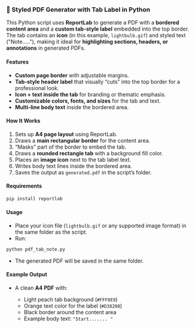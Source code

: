 ### **📄 Styled PDF Generator with Tab Label in Python**

This Python script uses **ReportLab** to generate a PDF with a **bordered content area** and a **custom tab-style label** embedded into the top border.
The tab contains an **icon** (in this example, `lightbulb.gif`) and styled text ("Note….."), making it ideal for **highlighting sections, headers, or annotations** in generated PDFs.

#### **Features**

* **Custom page border** with adjustable margins.
* **Tab-style header label** that visually “cuts” into the top border for a professional look.
* **Icon + text inside the tab** for branding or thematic emphasis.
* **Customizable colors, fonts, and sizes** for the tab and text.
* **Multi-line body text** inside the bordered area.

#### **How It Works**

1. Sets up **A4 page layout** using ReportLab.
2. Draws a **main rectangular border** for the content area.
3. “Masks” part of the border to embed the tab.
4. Draws a **rounded rectangle tab** with a background fill color.
5. Places an **image icon** next to the tab label text.
6. Writes body text lines inside the bordered area.
7. Saves the output as `generated.pdf` in the script’s folder.

#### **Requirements**

```bash
pip install reportlab
```

#### **Usage**

* Place your icon file (`lightbulb.gif` or any supported image format) in the same folder as the script.
* Run:

```bash
python pdf_tab_note.py
```

* The generated PDF will be saved in the same folder.

#### **Example Output**

* A clean **A4 PDF** with:

  * Light peach tab background (`#FFF0E9`)
  * Orange text color for the label (`#D38200`)
  * Black border around the content area
  * Example body text: `"Start....... "`


